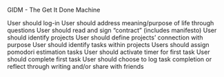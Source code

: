 GIDM - The Get It Done Machine

User should log-in
User should address meaning/purpose of life through questions
User should read and sign “contract” (includes manifesto)
User should identify projects
User should define projects’ connection with purpose 
User should identify tasks within projects 
Users should assign pomodori estimation tasks 
User should activate timer for first task
User should complete first task
User should choose to log task completion or reflect through writing and/or share with friends